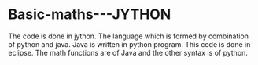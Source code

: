 # Basic-maths---JYTHON
The code is done in jython. The language which is formed by combination of python and java. Java is written in python program. This code is done in eclipse. The math functions are of Java and the other syntax is of python.
